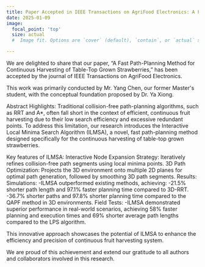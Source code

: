 ```yaml
---
title: Paper Accepted in IEEE Transactions on AgriFood Electronics: A Fast Path-Planning Method for Continuous Harvesting of Table-Top Grown Strawberries
date: 2025-01-09
image:
  focal_point: 'top'
  size: actual
  #  Image fit. Options are `cover` (default), `contain`, or `actual` size.

---
```

We are delighted to share that our paper, “A Fast Path-Planning Method for Continuous Harvesting of Table-Top Grown Strawberries,” has been accepted by the journal of IEEE Transactions on AgriFood Electronics.

This work was primarily conducted by Mr. Yang Chen, our former Master's student, with the conceptual foundation proposed by Dr. Ya Xiong.

Abstract Highlights:
Traditional collision-free path-planning algorithms, such as RRT and A*, often fall short in the context of efficient, continuous fruit harvesting due to their low search efficiency and excessive redundant points. To address this limitation, our research introduces the Interactive Local Minima Search Algorithm (ILMSA), a novel, fast path-planning method designed specifically for the continuous harvesting of table-top grown strawberries.

Key features of ILMSA:
Interactive Node Expansion Strategy: Iteratively refines collision-free path segments using local minima points.
3D Path Optimization: Projects the 3D environment onto multiple 2D planes for optimal path generation, followed by smoothing 3D path segments.
Results:
Simulations:
    -ILMSA outperformed existing methods, achieving:
    -21.5% shorter path length and 97.1% faster planning time compared to 3D-RRT.
    -36.7% shorter paths and 97.8% shorter planning time compared to the QAPF method in 3D environments.
Field Tests:
    -ILMSA demonstrated superior performance in real-world scenarios, achieving 58% faster planning and execution times and 69% shorter average path lengths compared to the LPS algorithm.

This innovative approach showcases the potential of ILMSA to enhance the efficiency and precision of continuous fruit harvesting system.

We are proud of this achievement and extend our gratitude to all authors and collaborators involved in this research. 



<!--more-->





